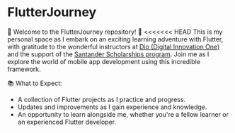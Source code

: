 # FlutterJourney
🚀 Welcome to the FlutterJourney repository! 🚀
<<<<<<< HEAD
This is my personal space as I embark on an exciting learning adventure with Flutter, with gratitude to the wonderful instructors at [Dio (Digital Innovation One)](https://www.dio.me/en) and the support of the [Santander Scholarships program](https://www.becas-santander.com/pt_br/index.html). 
Join me as I explore the world of mobile app development using this incredible framework. 

📚 What to Expect:
- A collection of Flutter projects as I practice and progress.
- Updates and improvements as I gain experience and knowledge.
- An opportunity to learn alongside me, whether you're a fellow learner or an experienced Flutter developer.
